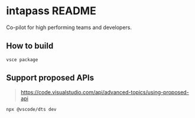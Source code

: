 # intapass README

Co-pilot for high performing teams and developers.


## How to build

    vsce package
## Support proposed APIs

> https://code.visualstudio.com/api/advanced-topics/using-proposed-api

    npx @vscode/dts dev